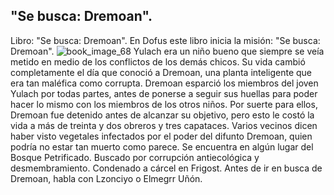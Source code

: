 ## "Se busca: Dremoan".
Libro: "Se busca: Dremoan".
En Dofus este libro inicia la misión: "Se busca: Dremoan".
![book_image_68](https://media.discordapp.net/attachments/1105643336989159555/1105648210703294545/68.jpg)
Yulach era un niño bueno que siempre se veía metido en medio de los conflictos de los demás chicos. Su vida cambió completamente el día que conoció a Dremoan, una planta inteligente que era tan maléfica como corrupta. Dremoan esparció los miembros del joven Yulach por todas partes, antes de ponerse a seguir sus huellas para poder hacer lo mismo con los miembros de los otros niños. Por suerte para ellos, Dremoan fue detenido antes de alcanzar su objetivo, pero esto le costó la vida a más de treinta y dos obreros y tres capataces.
Varios vecinos dicen haber visto vegetales infectados por el poder del difunto Dremoan, quien podría no estar tan muerto como parece.
Se encuentra en algún lugar del Bosque Petrificado.
Buscado por corrupción antiecológica y desmembramiento.
Condenado a cárcel en Frigost.
Antes de ir en busca de Dremoan, habla con Lzonciyo o Elmegrr Uñón.